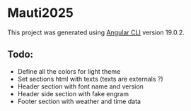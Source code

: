 # Mauti2025

This project was generated using [Angular CLI](https://github.com/angular/angular-cli) version 19.0.2.

## Todo:
- Define all the colors for light theme
- Set sections html with texts (texts are externals ?)
- Header section with font name and version
- Header side section with fake engram
- Footer section with weather and time data 
